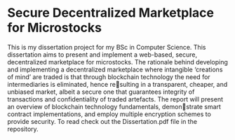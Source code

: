# Secure Decentralized Marketplace for Microstocks
This is my dissertation project for my BSc in Computer Science. This dissertation aims to present and implement a web-based, secure, decentralized
marketplace for microstocks. The rationale behind developing and implementing
a decentralized marketplace where intangible ‘creations of mind’ are traded is that
through blockchain technology the need for intermediaries is eliminated, hence resulting in a transparent, cheaper, and unbiased market, albeit a secure one that
guarantees integrity of transactions and confidentiality of traded artefacts. The
report will present an overview of blockchain technology fundamentals, demonstrate smart contract implementations, and employ multiple encryption schemes
to provide security.
To read check out the Dissertation.pdf file in the repository.


